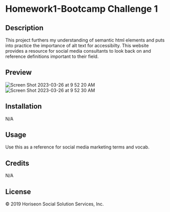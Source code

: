 # Homework1-Bootcamp Challenge 1

## Description

This project furthers my understanding of semantic html elements and puts into practice 
the importance of alt text for accessibilty. This website provides a resource for 
social media consultants to look back on and reference definitions important to their field. 

## Preview
![Screen Shot 2023-03-26 at 9 52 20 AM](https://user-images.githubusercontent.com/127569177/227791604-5fe2dd96-e7d6-48d0-879b-272486df74f6.png)
![Screen Shot 2023-03-26 at 9 52 30 AM](https://user-images.githubusercontent.com/127569177/227791602-165abb1b-2c31-47f1-9cc1-0e5d398c5760.png)


## Installation
N/A

## Usage

Use this as a reference for social media marketing terms and vocab.

## Credits
N/A

## License
&copy; 2019 Horiseon Social Solution Services, Inc.


